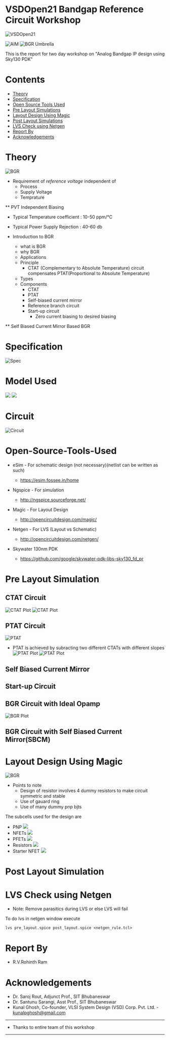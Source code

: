 # VSDOpen21 Bandgap Reference Circuit Workshop
![VSDOpen21](/assets/vsdopentutorial_banner.png)


![AIM](/assets/aim_banner.png)
![BGR Umbrella](/assets/pre_layout/bgr_umbrella_curve_with_ideal_opamp.png)

This is the report for two day workshop on 
"Analog Bandgap IP design using Sky130 PDK"


# Contents
- [Theory](#Theory)
- [Specification](#Specification)
- [Open Source Tools Used](#Open-Source-Tools-Used)
- [Pre Layout Simulations](#Pre-Layout-Simulations)
- [Layout Design Using Magic](#Layout-Design-Using-Magic)
- [Post Layout Simulations](#Post-Layout-Simulations)
- [LVS Check using Netgen](#LVS-Check-using-Netgen)
- [Report By](#Report-By)
- [Acknowledgements](#Acknowledgements)

# Theory
![BGR](/assets/bgr.png)
- Requirement of *reference voltage* independent of 
    - Process
    - Supply Voltage
    - Temprature

** PVT Independent Biasing
- Typical Temperature coefficient : 10-50 ppm/&deg;C
- Typical Power Supply Rejection : 40-60 db 

- Introduction to BGR
    - what is BGR
    - why BGR
    - Applications
    - Principle
        - CTAT (Complementary to Absolute Temperature) circuit compensates PTAT(Proportional to Absolute Temperature)
    - Types
    - Components
        - CTAT
        - PTAT
        - Self-biased current mirror
        - Reference branch circuit
        - Start-up circuit
            - Zero current biasing to desired biasing

 ** Self Biased Current Mirror Based BGR

 # Specification
![Spec](assets/spec.png)

# Model Used
![](assets/device_datasheet_1.png)
![](assets/device_datasheet_2.png)


# Circuit
![Circuit](assets/circuit.png)


# Open-Source-Tools-Used

- eSim - For schematic design (not necessary)(netlist can be written as such)
    - https://esim.fossee.in/home

- Ngspice - For simulation
    - http://ngspice.sourceforge.net/


- Magic - For Layout Design 
    - http://opencircuitdesign.com/magic/

- Netgen - For LVS (Layout vs Schematic)
    - http://opencircuitdesign.com/netgen/

- Skywater 130nm PDK
    - https://github.com/google/skywater-pdk-libs-sky130_fd_pr

# Pre Layout Simulation

## CTAT Circuit
![CTAT Plot](/assets/pre_layout/ctat_i.png)
![CTAT Plot](/assets/pre_layout/ctat_slope.png)

## PTAT Circuit
![PTAT](/assets/ptat_ckt.png)
- PTAT is achieved by subracting two different CTATs with different slopes
![PTAT Plot](/assets/pre_layout/ptat.png)
![PTAT Plot](/assets/pre_layout/ptat_slope.png)


## Self Biased Current Mirror

## Start-up Circuit


## BGR Circuit with Ideal Opamp
![BGR Plot](/assets/pre_layout/bgr_with_ideal_opamp.png)

## BGR Circuit with Self Biased Current Mirror(SBCM)


# Layout Design Using Magic
![BGR](/assets/layout/bgr_top.png)

- Points to note
    - Design of resistor involves 4 dummy resistors to make circuit symmetric and stable
    - Use of gauard ring
    - Use of many dummy pnp bjts

The subcells used for the design are
- PNP
![](/assets/layout/pnp.png)
- NFETs
![](/assets/layout/nfets.png)
- PFETs
![](/assets/layout/pfets.png)
- Resistors
![](/assets/layout/resistors.png)
- Starter NFET
![](/assets/layout/starter_nfet.png)


# Post Layout Simulation

# LVS Check using Netgen
- Note: Remove parasitics during LVS or else LVS will fail

To do lvs in netgen window execute
```
lvs pre_layout.spice post_layout.spice <netgen_rule.tcl>
```

# Report By
- R.V.Rohinth Ram

# Acknowledgements
- Dr. Saroj Rout, Adjunct Prof., SIT Bhubaneswar
- Dr. Santunu Sarangi, Asst Prof., SIT Bhubaneswar
- Kunal Ghosh, Co-founder, VLSI System Design (VSD) Corp. Pvt. Ltd. - kunalpghosh@gmail.com


---
 - Thanks to entire team of this workshop
---